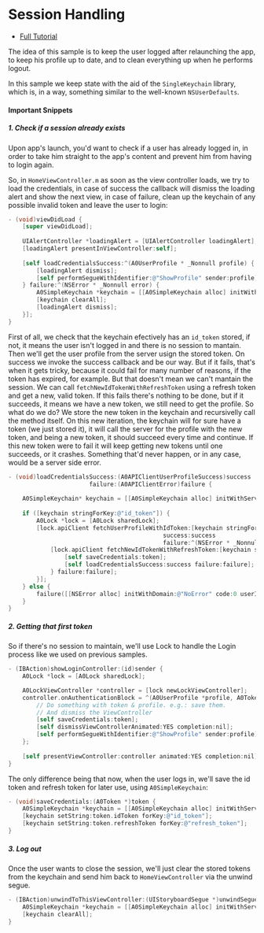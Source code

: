 # Session Handling 

- [Full Tutorial](https://auth0.com/docs/quickstart/native/ios-objc/03-session-handling)

The idea of this sample is to keep the user logged after relaunching the app, to keep his profile up to date, and to clean everything up when he performs logout.

In this sample we keep state with the aid of the `SingleKeychain` library, which is, in a way, something similar to the well-known `NSUserDefaults`.

#### Important Snippets

##### 1. Check if a session already exists

Upon app's launch, you'd want to check if a user has already logged in, in order to take him straight to the app's content and prevent him from having to login again.

So, in `HomeViewController.m` as soon as the view controller loads, we try to load the credentials, in case of success the callback will dismiss the loading alert and show the next view, in case of failure, clean up the keychain of any possible invalid token and leave the user to login:

```objective-c
- (void)viewDidLoad {
    [super viewDidLoad];
    
    UIAlertController *loadingAlert = [UIAlertController loadingAlert];
    [loadingAlert presentInViewController:self];
    
    [self loadCredentialsSuccess:^(A0UserProfile * _Nonnull profile) {
        [loadingAlert dismiss];
        [self performSegueWithIdentifier:@"ShowProfile" sender:profile];
    } failure:^(NSError * _Nonnull error) {
        A0SimpleKeychain *keychain = [[A0SimpleKeychain alloc] initWithService:@"Auth0"];
        [keychain clearAll];
        [loadingAlert dismiss];
    }];
}

```

First of all, we check that the keychain efectively has an `id_token` stored, if not, it means the user isn't logged in and there is no session to mantain.
Then we'll get the user profile from the server usign the stored token. On success we invoke the success callback and be our way. But if it fails, that's when it gets tricky, because it could fail for many number of reasons, if the token has expired, for example. But that doesn't mean we can't mantain the session. We can call `fetchNewIdTokenWithRefreshToken` using a refresh token and get a new, valid token. If this fails there's nothing to be done, but if it succeeds, it means we have a new token, we still need to get the profile.
So what do we do? We store the new token in the keychain and recursivelly call the method itself. 
On this new iteration, the keychain will for sure have a token (we just stored it), it will call the server for the profile with the new token, and being a new token, it should succeed every time and continue. If this new token were to fail it will keep getting new tokens until one succeeds, or it crashes. Something that'd never happen, or in any case, would be a server side error.

```objective-c
- (void)loadCredentialsSuccess:(A0APIClientUserProfileSuccess)success
                       failure:(A0APIClientError)failure {
    
    A0SimpleKeychain* keychain = [[A0SimpleKeychain alloc] initWithService:@"Auth0"];
    
    if ([keychain stringForKey:@"id_token"]) {
        A0Lock *lock = [A0Lock sharedLock];
        [lock.apiClient fetchUserProfileWithIdToken:[keychain stringForKey:@"id_token"]
                                            success:success
                                            failure:^(NSError * _Nonnull error) {
            [lock.apiClient fetchNewIdTokenWithRefreshToken:[keychain stringForKey:@"refresh_token"] parameters:nil success:^(A0Token * _Nonnull token) {
                [self saveCredentials:token];
                [self loadCredentialsSuccess:success failure:failure];
            } failure:failure];
        }];
    } else {
        failure([[NSError alloc] initWithDomain:@"NoError" code:0 userInfo:nil]);
    }
}
```

##### 2. Getting that first token

So if there's no session to maintain, we'll use Lock to handle the Login process like we used on previous samples. 
```objective-c
- (IBAction)showLoginController:(id)sender {
    A0Lock *lock = [A0Lock sharedLock];

    A0LockViewController *controller = [lock newLockViewController];
    controller.onAuthenticationBlock = ^(A0UserProfile *profile, A0Token *token) {
        // Do something with token & profile. e.g.: save them.
        // And dismiss the ViewController
        [self saveCredentials:token];
        [self dismissViewControllerAnimated:YES completion:nil];
        [self performSegueWithIdentifier:@"ShowProfile" sender:profile];
    };
    
    [self presentViewController:controller animated:YES completion:nil];
}
```

The only difference being that now, when the user logs in, we'll save the id token and refresh token for later use, using `A0SimpleKeychain`:

```objective-c
- (void)saveCredentials:(A0Token *)token {
    A0SimpleKeychain *keychain = [[A0SimpleKeychain alloc] initWithService:@"Auth0"];
    [keychain setString:token.idToken forKey:@"id_token"];
    [keychain setString:token.refreshToken forKey:@"refresh_token"];
}
```

##### 3. Log out

Once the user wants to close the session, we'll just clear the stored tokens from the keychain and send him back to `HomeViewController` via the unwind segue.

```objective-c
- (IBAction)unwindToThisViewController:(UIStoryboardSegue *)unwindSegue {
    A0SimpleKeychain *keychain = [[A0SimpleKeychain alloc] initWithService:@"Auth0"];
    [keychain clearAll];
}
```

